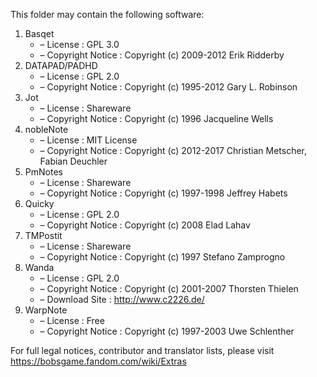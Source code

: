 ﻿This folder may contain the following software:

1. Basqet
   - – License : GPL 3.0
   - – Copyright Notice : Copyright (c) 2009-2012 Erik Ridderby
2. DATAPAD/PADHD
   - – License : GPL 2.0
   - – Copyright Notice : Copyright (c) 1995-2012 Gary L. Robinson
3. Jot
   - – License : Shareware
   - – Copyright Notice : Copyright (c) 1996 Jacqueline Wells
4. nobleNote
   - – License : MIT License
   - – Copyright Notice : Copyright (c) 2012-2017 Christian Metscher, Fabian Deuchler
5. PmNotes
   - – License : Shareware
   - – Copyright Notice : Copyright (c) 1997-1998 Jeffrey Habets
6. Quicky
   - – License : GPL 2.0
   - – Copyright Notice : Copyright (c) 2008 Elad Lahav
7. TMPostit
   - – License : Shareware
   - – Copyright Notice : Copyright (c) 1997 Stefano Zamprogno
8. Wanda
   - – License : GPL 2.0
   - – Copyright Notice : Copyright (c) 2001-2007 Thorsten Thielen
   - – Download Site : http://www.c2226.de/ 
9. WarpNote
   - – License : Free
   - – Copyright Notice : Copyright (c) 1997-2003 Uwe Schlenther

For full legal notices, contributor and translator lists, please visit https://bobsgame.fandom.com/wiki/Extras